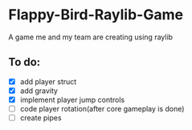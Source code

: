 # Flappy-Bird-Raylib-Game
A game me and my team are creating using raylib

## To do:
- [x] add player struct
- [x] add gravity
- [x] implement player jump controls
- [ ] code player rotation(after core gameplay is done)
- [ ] create pipes

